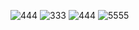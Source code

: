 ![444](https://github.com/nizamareef/Wibget/assets/118006228/8f9ecd06-ff01-42f1-bdaa-a10edba23cd3)
![333](https://github.com/nizamareef/Wibget/assets/118006228/208d8073-7834-4391-a7b9-de666e018235)
![444](https://github.com/nizamareef/Wibget/assets/118006228/41d830d6-6b35-48be-9ba0-3951683817a2)
![5555](https://github.com/nizamareef/Wibget/assets/118006228/3b1c4af3-ec88-43a9-882e-266b82ee192c)
